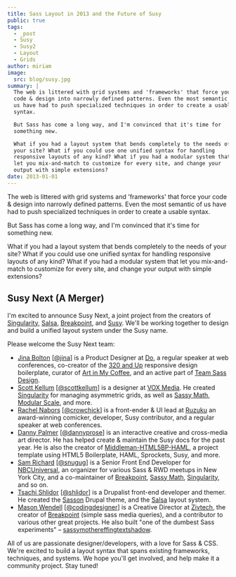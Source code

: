 ```yaml
---
title: Sass Layout in 2013 and the Future of Susy
public: true
tags:
  - _post
  - Susy
  - Susy2
  - Layout
  - Grids
author: miriam
image:
  src: blog/susy.jpg
summary: |
  The web is littered with grid systems and 'frameworks' that force your
  code & design into narrowly defined patterns. Even the most semantic of
  us have had to push specialized techniques in order to create a usable
  syntax.

  But Sass has come a long way, and I'm convinced that it's time for
  something new.

  What if you had a layout system that bends completely to the needs of
  your site? What if you could use one unified syntax for handling
  responsive layouts of any kind? What if you had a modular system that
  let you mix-and-match to customize for every site, and change your
  output with simple extensions?
date: 2013-01-01
---
```


The web is littered with grid systems and 'frameworks' that force your
code & design into narrowly defined patterns. Even the most semantic of
us have had to push specialized techniques in order to create a usable
syntax.

But Sass has come a long way, and I'm convinced that it's time for
something new.

What if you had a layout system that bends completely to the needs of
your site? What if you could use one unified syntax for handling
responsive layouts of any kind? What if you had a modular system that
let you mix-and-match to customize for every site, and change your
output with simple extensions?

## Susy Next (A Merger)

I'm excited to announce Susy Next, a joint project from the creators of
[Singularity], [Salsa], [Breakpoint], and [Susy]. We'll be working
together to design and build a unified layout system under the Susy
name.

Please welcome the Susy Next team:

-   [Jina Bolton][] \[[@jina]\] is a Product Designer at [Do], a regular
    speaker at web conferences, co-creator of the [320 and Up]
    responsive design boilerplate, curator of [Art in My Coffee], and an
    active part of [Team Sass Design].
-   [Scott Kellum][] \[[@scottkellum]\] is a designer at [VOX Media]. He
    created [Singularity] for managing asymmetric grids, as well as
    [Sassy Math], [Modular Scale], and more.
-   [Rachel Nabors][] \[[@crowchick]\] is a front-ender & UI lead at
    [Ruzuku] an award-winning comicker, developer, Susy contributor, and
    a regular speaker at web conferences.
-   [Danny Palmer][] \[[@dannyprose]\] is an interactive creative and
    cross-media art director. He has helped create & maintain the Susy
    docs for the past year. He is also the creator of
    [Middleman-HTML5BP-HAML], a project template using HTML5
    Boilerplate, HAML, Sprockets, Susy, and more.
-   [Sam Richard][] \[[@snugug]\] is a Senior Front End Developer for
    [NBCUniversal], an organizer for various Sass & RWD meetups in New
    York City, and a co-maintainer of [Breakpoint], [Sassy Math],
    [Singularity], and so on.
-   [Tsachi Shlidor][] \[[@shlidor]\] is a Drupalist front-end developer
    and themer. He created the [Sasson] Drupal theme, and the [Salsa]
    layout system.
-   [Mason Wendell][] \[[@codingdesigner]\] is a Creative Director at
    [Zivtech], the creator of [Breakpoint] (simple sass media queries),
    and a contributor to various other great projects. He also built
    "one of the dumbest Sass experiments" –
    [sassymothereffingtextshadow].

All of us are passionate designer/developers, with a love for Sass &
CSS. We're excited to build a layout syntax that spans existing
frameworks, techniques, and systems. We hope you'll get involved, and
help make it a community project. Stay tuned!

  [Singularity]: http://singularity.gs/
  [Salsa]: http://tsi.github.com/Salsa/
  [Breakpoint]: http://breakpoint-sass.com
  [Susy]: /susy/
  [Jina Bolton]: http://github.com/jina/
  [@jina]: http://twitter.com/jina
  [Do]: http://do.com/
  [320 and Up]: http://stuffandnonsense.co.uk/projects/320andup/
  [Art in My Coffee]: http://artinmycoffee.com/
  [Team Sass Design]: http://teamsassdesign.tumblr.com/
  [Scott Kellum]: http://github.com/scottkellum/
  [@scottkellum]: http://twitter.com/scottkellum
  [VOX Media]: http://voxmedia.com/
  [Sassy Math]: http://github.com/scottkellum/sassy-math
  [Modular Scale]: http://github.com/scottkellum/modular-scale
  [Rachel Nabors]: http://github.com/CrowChick/
  [@crowchick]: http://twitter.com/crowchick
  [Ruzuku]: http://ruzuku.com/
  [Danny Palmer]: http://github.com/dannyprose/
  [@dannyprose]: https://twitter.com/dannyprose/
  [Middleman-HTML5BP-HAML]: http://github.com/dannyprose/Middleman-HTML5BP-HAML
  [Sam Richard]: http://github.com/snugug/
  [@snugug]: http://twitter.com/Snugug
  [NBCUniversal]: http://www.nbcuni.com/
  [Tsachi Shlidor]: http://github.com/tsi/
  [@shlidor]: http://twitter.com/shlidor
  [Sasson]: http://drupal.org/project/sasson
  [Mason Wendell]: http://github.com/canarymason/
  [@codingdesigner]: http://twitter.com/codingdesigner
  [Zivtech]: http://zivtech.com
  [sassymothereffingtextshadow]: http://sassymothereffingtextshadow.com
